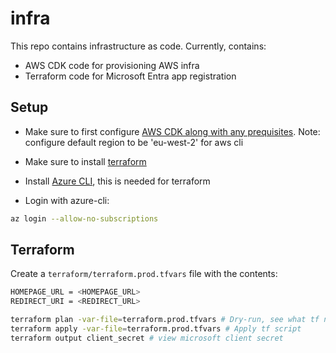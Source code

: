 # infra

This repo contains infrastructure as code. Currently, contains:

- AWS CDK code for provisioning AWS infra
- Terraform code for Microsoft Entra app registration

## Setup

- Make sure to first configure [AWS CDK along with any prequisites](https://docs.aws.amazon.com/cdk/v2/guide/getting_started.html).
  Note: configure default region to be 'eu-west-2' for aws cli

- Make sure to install [terraform](https://developer.hashicorp.com/terraform/install)

- Install [Azure CLI](https://learn.microsoft.com/en-us/cli/azure/install-azure-cli-linux?pivots=apt), this is needed
  for terraform

- Login with azure-cli:

```bash
az login --allow-no-subscriptions
```

## Terraform

Create a `terraform/terraform.prod.tfvars` file with the contents:

```bash
HOMEPAGE_URL = <HOMEPAGE_URL>
REDIRECT_URI = <REDIRECT_URL>
```

```bash
terraform plan -var-file=terraform.prod.tfvars # Dry-run, see what tf needs to do
terraform apply -var-file=terraform.prod.tfvars # Apply tf script
terraform output client_secret # view microsoft client secret
```
